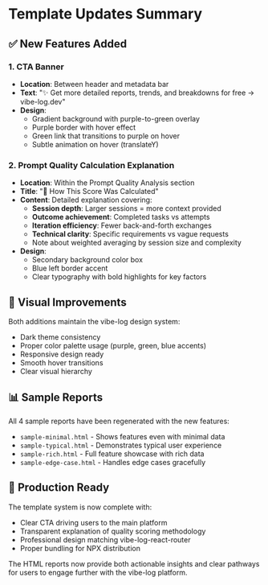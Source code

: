 # Template Updates Summary

## ✅ New Features Added

### 1. **CTA Banner** 
- **Location**: Between header and metadata bar
- **Text**: "✨ Get more detailed reports, trends, and breakdowns for free → vibe-log.dev"
- **Design**: 
  - Gradient background with purple-to-green overlay
  - Purple border with hover effect
  - Green link that transitions to purple on hover
  - Subtle animation on hover (translateY)

### 2. **Prompt Quality Calculation Explanation**
- **Location**: Within the Prompt Quality Analysis section
- **Title**: "📐 How This Score Was Calculated"
- **Content**: Detailed explanation covering:
  - **Session depth**: Larger sessions = more context provided
  - **Outcome achievement**: Completed tasks vs attempts
  - **Iteration efficiency**: Fewer back-and-forth exchanges  
  - **Technical clarity**: Specific requirements vs vague requests
  - Note about weighted averaging by session size and complexity
- **Design**:
  - Secondary background color box
  - Blue left border accent
  - Clear typography with bold highlights for key factors

## 🎨 Visual Improvements

Both additions maintain the vibe-log design system:
- Dark theme consistency
- Proper color palette usage (purple, green, blue accents)
- Responsive design ready
- Smooth hover transitions
- Clear visual hierarchy

## 📊 Sample Reports

All 4 sample reports have been regenerated with the new features:
- `sample-minimal.html` - Shows features even with minimal data
- `sample-typical.html` - Demonstrates typical user experience
- `sample-rich.html` - Full feature showcase with rich data
- `sample-edge-case.html` - Handles edge cases gracefully

## 🚀 Production Ready

The template system is now complete with:
- Clear CTA driving users to the main platform
- Transparent explanation of quality scoring methodology
- Professional design matching vibe-log-react-router
- Proper bundling for NPX distribution

The HTML reports now provide both actionable insights and clear pathways for users to engage further with the vibe-log platform.